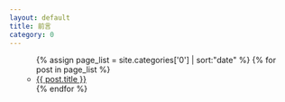 ```yaml
---
layout: default
title: 前言
category: 0
---
```

<ul>
  <ul>
    {% assign page_list = site.categories['0'] | sort:"date" %}
    {% for post in page_list %}
      <li><a href="{{ post.url | prepend: site.baseurl }}">{{ post.title }}</a></li>
    {% endfor %}
  </ul>
</ul>
